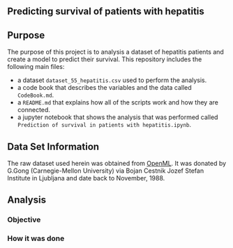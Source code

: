 ## Predicting survival of patients with hepatitis
## Purpose
The purpose of this project is to analysis a dataset of hepatitis patients and create a model to predict their survival. This repository includes the following main files:

* a dataset `dataset_55_hepatitis.csv` used to perform the analysis.
* a code book that describes the variables and the data called `CodeBook.md`. 
* a `README.md` that explains how all of the scripts work and how they are connected.
* a jupyter notebook that shows the analysis that was performed called `Prediction of survival in patients with hepatitis.ipynb`. 

## Data Set Information

The raw dataset used herein was obtained from [OpenML](https://www.openml.org/d/55). It was donated by G.Gong (Carnegie-Mellon University) via Bojan Cestnik Jozef Stefan Institute in Ljubljana and date back to November, 1988.

## Analysis
### Objective

### How it was done

